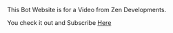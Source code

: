 This Bot Website is for a Video from Zen Developments.

You check it out and Subscribe [Here](https://www.youtube.com/channel/UCyIdkBKTICWpin3HHac10Pg)

